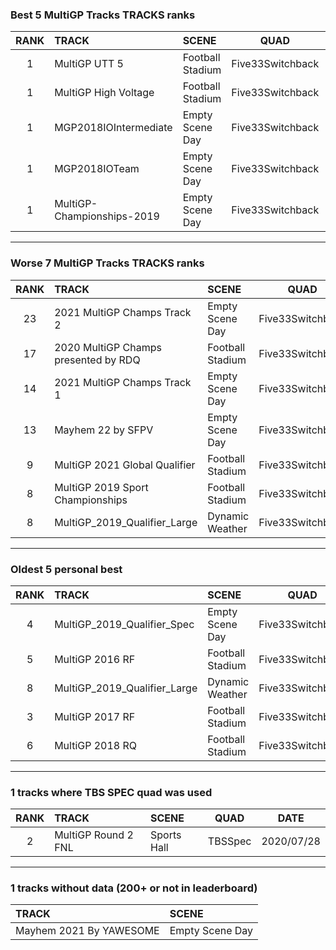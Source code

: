 ### Best 5 MultiGP Tracks TRACKS ranks
|RANK|TRACK|SCENE|QUAD|DATE|
|:---:|:---|:---|:---:|:---:|
|1|MultiGP UTT 5|Football Stadium|Five33Switchback|2020/12/28|
|1|MultiGP High Voltage|Football Stadium|Five33Switchback|2020/12/28|
|1|MGP2018IOIntermediate|Empty Scene Day|Five33Switchback|2020/07/27|
|1|MGP2018IOTeam|Empty Scene Day|Five33Switchback|2020/07/27|
|1|MultiGP-Championships-2019|Empty Scene Day|Five33Switchback|2020/07/27|
---
### Worse 7 MultiGP Tracks TRACKS ranks
|RANK|TRACK|SCENE|QUAD|DATE|
|:---:|:---|:---|:---:|:---:|
|23|2021 MultiGP Champs Track 2|Empty Scene Day|Five33Switchback|2021/10/27|
|17|2020 MultiGP Champs presented by RDQ|Football Stadium|Five33Switchback|2020/12/22|
|14|2021 MultiGP Champs Track 1|Empty Scene Day|Five33Switchback|2021/11/03|
|13|Mayhem 22 by SFPV|Empty Scene Day|Five33Switchback|2022/03/29|
|9|MultiGP 2021 Global Qualifier|Football Stadium|Five33Switchback|2021/03/31|
|8|MultiGP 2019 Sport Championships|Football Stadium|Five33Switchback|2020/07/15|
|8|MultiGP_2019_Qualifier_Large|Dynamic Weather|Five33Switchback|2020/07/09|
---
### Oldest 5 personal best
|RANK|TRACK|SCENE|QUAD|DATE|
|:---:|:---|:---|:---:|:---:|
|4|MultiGP_2019_Qualifier_Spec|Empty Scene Day|Five33Switchback|2020/04/21|
|5|MultiGP 2016 RF|Football Stadium|Five33Switchback|2020/06/13|
|8|MultiGP_2019_Qualifier_Large|Dynamic Weather|Five33Switchback|2020/07/09|
|3|MultiGP 2017 RF|Football Stadium|Five33Switchback|2020/07/15|
|6|MultiGP 2018 RQ|Football Stadium|Five33Switchback|2020/07/15|
---
### 1 tracks where TBS SPEC quad was used
|RANK|TRACK|SCENE|QUAD|DATE|
|:---:|:---|:---|:---:|:---:|
|2|MultiGP Round 2 FNL|Sports Hall|TBSSpec|2020/07/28|
---
### 1 tracks without data (200+ or not in leaderboard)
|TRACK|SCENE|
|:---|:---|
|Mayhem 2021 By YAWESOME|Empty Scene Day|
